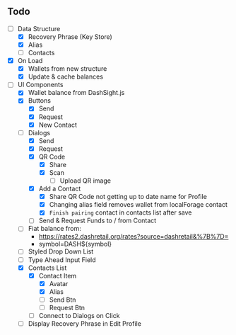 ## Todo
 - [ ] Data Structure
   - [x] Recovery Phrase (Key Store)
   - [x] Alias
   - [ ] Contacts
 - [x] On Load
   - [x] Wallets from new structure
   - [x] Update & cache balances
 - [ ] UI Components
   - [x] Wallet balance from DashSight.js
   - [x] Buttons
     - [x] Send
     - [x] Request
     - [x] New Contact
   - [ ] Dialogs
     - [x] Send
     - [x] Request
     - [x] QR Code
       - [x] Share
       - [x] Scan
         - [ ] Upload QR image
     - [x] Add a Contact
       - [x] Share QR Code not getting up to date name for Profile
       - [x] Changing alias field removes wallet from localForage contact
       - [x] `Finish pairing` contact in contacts list after save
     - [ ] Send & Request Funds to / from Contact
   - [ ] Fiat balance from:
     - https://rates2.dashretail.org/rates?source=dashretail&%7B%7D=
     - symbol=DASH${symbol}
   - [ ] Styled Drop Down List
   - [ ] Type Ahead Input Field
   - [x] Contacts List
     - [x] Contact Item
       - [x] Avatar
       - [x] Alias
       - [ ] Send Btn
       - [ ] Request Btn
     - [ ] Connect to Dialogs on Click
   - [ ] Display Recovery Phrase in Edit Profile
